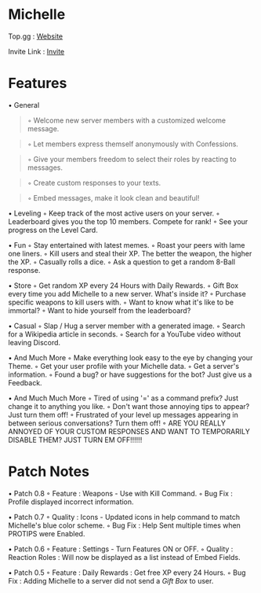# Michelle

Top.gg : [Website](https://top.gg/bot/840180379389263882 "Michelle")

Invite Link : [Invite](https://discordapp.com/oauth2/authorize?client_id=840180379389263882&scope=bot&permissions=4228906231 "Discord")

# Features

• General
> ◦ Welcome new server members with a customized welcome message.

> ◦ Let members express themself anonymously with Confessions.

> ◦ Give your members freedom to select their roles by reacting to messages.

> ◦ Create custom responses to your texts.

> ◦ Embed messages, make it look clean and beautiful!

• Leveling
  ◦ Keep track of the most active users on your server.
  ◦ Leaderboard gives you the top 10 members. Compete for rank!
  ◦ See your progress on the Level Card.

• Fun
  ◦ Stay entertained with latest memes.
  ◦ Roast your peers with lame one liners.
  ◦ Kill users and steal their XP. The better the weapon, the higher the XP.
  ◦ Casually rolls a dice.
  ◦ Ask a question to get a random 8-Ball response.

• Store
  ◦ Get random XP every 24 Hours with Daily Rewards.
  ◦ Gift Box every time you add Michelle to a new server. What's inside it?
  ◦ Purchase specific weapons to kill users with.
  ◦ Want to know what it's like to be immortal?
  ◦ Want to hide yourself from the leaderboard?

• Casual
  ◦ Slap / Hug a server member with a generated image.
  ◦ Search for a Wikipedia article in seconds.
  ◦ Search for a YouTube video without leaving Discord.

• And Much More
  ◦ Make everything look easy to the eye by changing your Theme.
  ◦ Get your user profile with your Michelle data.
  ◦ Get a server's information.
  ◦ Found a bug? or have suggestions for the bot? Just give us a Feedback.

• And Much Much More
  ◦ Tired of using '=' as a command prefix? Just change it to anything you like.
  ◦ Don't want those annoying tips to appear? Just turn them off!
  ◦ Frustrated of your level up messages appearing in between serious conversations? Turn them off!
  ◦ ARE YOU REALLY ANNOYED OF YOUR CUSTOM RESPONSES AND WANT TO TEMPORARILY DISABLE THEM? JUST TURN EM OFF!!!!!!

# Patch Notes

• Patch 0.8
  ◦ Feature : Weapons - Use with Kill Command.
  ◦ Bug Fix : Profile displayed incorrect information.

• Patch 0.7
  ◦ Quality : Icons - Updated icons in help command to match Michelle's blue color scheme.
  ◦ Bug Fix : Help Sent multiple times when PROTIPS were Enabled.

• Patch 0.6
  ◦ Feature : Settings - Turn Features ON or OFF.
  ◦ Quality : Reaction Roles : Will now be displayed as a list instead of Embed Fields.

• Patch 0.5
  ◦ Feature : Daily Rewards : Get free XP every 24 Hours.
  ◦ Bug Fix : Adding Michelle to a server did not send a *Gift Box* to user.
